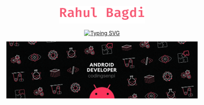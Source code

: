 
<p align="center">
  <a href="https://github.com/codingsenpi">
    <img src="https://raw.githubusercontent.com/codingsenpi/codingsenpi/main/images/title.png" alt="Rahul Bagdi" /></a>
</p>

<p align="center">
<a href="https://git.io/typing-svg"><img src="https://readme-typing-svg.demolab.com?font=Fira%20Code&size=21&pause=1000&color=FF6B8E&center=true&width=435&lines=Indian%20Software%20engineer;Full%20Stack%20App%20Developer;%35%2B%20Years%20of%20Programming%20Experience;Nice%20to%20meet%20you...;Have%20a%20Wonderful%20Day!" alt="Typing SVG" /></a>
</p>

<p align="center">
<a><img src="https://github.com/codingsenpi/codingsenpi/raw/main/images/banner-1.gif" alt="BANNER GIF" /></a>
</p>



